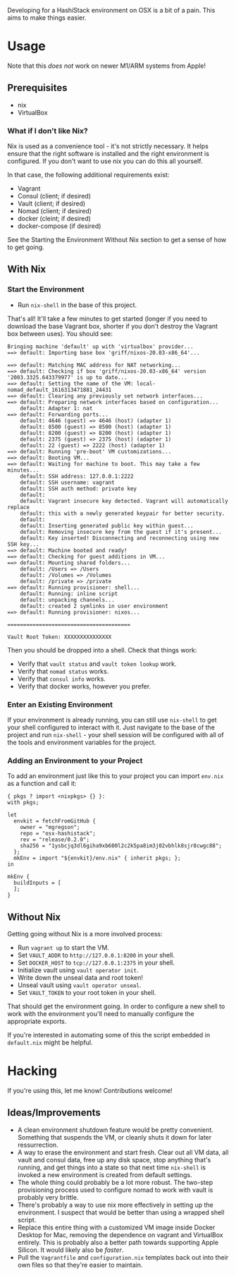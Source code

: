 Developing for a HashiStack environment on OSX is a bit of a pain. This aims to
make things easier.

# Usage
Note that this _does not_ work on newer M1/ARM systems from Apple!

## Prerequisites
 - nix
 - VirtualBox

### What if I don't like Nix?
Nix is used as a convenience tool - it's not strictly necessary. It helps ensure
that the right software is installed and the right environment is configured. If
you don't want to use nix you can do this all yourself.

In that case, the following additional requirements exist:
 - Vagrant
 - Consul (client; if desired)
 - Vault (client; if desired)
 - Nomad (client; if desired)
 - docker (cleint; if desired)
 - docker-compose (if desired)

See the Starting the Environment Without Nix section to get a sense of how to
get going.

## With Nix
### Start the Environment
 - Run `nix-shell` in the base of this project.

That's all! It'll take a few minutes to get started (longer if you need to
download the base Vagrant box, shorter if you don't destroy the Vagrant box
between uses). You should see:

```
Bringing machine 'default' up with 'virtualbox' provider...
==> default: Importing base box 'griff/nixos-20.03-x86_64'...

==> default: Matching MAC address for NAT networking...
==> default: Checking if box 'griff/nixos-20.03-x86_64' version '2003.3325.643379977' is up to date...
==> default: Setting the name of the VM: local-nomad_default_1616313471881_24431
==> default: Clearing any previously set network interfaces...
==> default: Preparing network interfaces based on configuration...
    default: Adapter 1: nat
==> default: Forwarding ports...
    default: 4646 (guest) => 4646 (host) (adapter 1)
    default: 8500 (guest) => 8500 (host) (adapter 1)
    default: 8200 (guest) => 8200 (host) (adapter 1)
    default: 2375 (guest) => 2375 (host) (adapter 1)
    default: 22 (guest) => 2222 (host) (adapter 1)
==> default: Running 'pre-boot' VM customizations...
==> default: Booting VM...
==> default: Waiting for machine to boot. This may take a few minutes...
    default: SSH address: 127.0.0.1:2222
    default: SSH username: vagrant
    default: SSH auth method: private key
    default:
    default: Vagrant insecure key detected. Vagrant will automatically replace
    default: this with a newly generated keypair for better security.
    default:
    default: Inserting generated public key within guest...
    default: Removing insecure key from the guest if it's present...
    default: Key inserted! Disconnecting and reconnecting using new SSH key...
==> default: Machine booted and ready!
==> default: Checking for guest additions in VM...
==> default: Mounting shared folders...
    default: /Users => /Users
    default: /Volumes => /Volumes
    default: /private => /private
==> default: Running provisioner: shell...
    default: Running: inline script
    default: unpacking channels...
    default: created 2 symlinks in user environment
==> default: Running provisioner: nixos...

=======================================

Vault Root Token: XXXXXXXXXXXXXXX
```

Then you should be dropped into a shell. Check that things work:
 - Verify that `vault status` and `vault token lookup` work.
 - Verify that `nomad status` works.
 - Verify that `consul info` works.
 - Verify that docker works, however you prefer.

### Enter an Existing Environment
If your environment is already running, you can still use `nix-shell` to get
your shell configured to interact with it. Just navigate to the base of the
project and run `nix-shell` - your shell session will be configured with all
of the tools and environment variables for the project.

### Adding an Environment to your Project
To add an environment just like this to your project you can import `env.nix` as
a function and call it:
```
{ pkgs ? import <nixpkgs> {} }:
with pkgs;

let
  envkit = fetchFromGitHub {
    owner = "mgregson";
    repo = "osx-hashistack";
    rev = "release/0.2.0";
    sha256 = "1ysbcjq3dl6giha9xb600l2c2k5pa8im3j02vbhlk8sjr8cwgc88";
  };
  mkEnv = import "${envkit}/env.nix" { inherit pkgs; };
in

mkEnv {
  buildInputs = [
  ];
}
```

## Without Nix
Getting going without Nix is a more involved process:
 - Run `vagrant up` to start the VM.
 - Set `VAULT_ADDR` to `http://127.0.0.1:8200` in your shell.
 - Set `DOCKER_HOST` to `tcp://127.0.0.1:2375` in your shell.
 - Initialize vault using `vault operator init`.
 - Write down the unseal data and root token!
 - Unseal vault using `vault operator unseal`.
 - Set `VAULT_TOKEN` to your root token in your shell.

That should get the environment going. In order to configure a new shell to work
with the environment you'll need to manually configure the appropriate exports.

If you're interested in automating some of this the script embedded in
`default.nix` might be helpful.

# Hacking
If you're using this, let me know! Contributions welcome!

## Ideas/Improvements
 - A clean environment shutdown feature would be pretty convenient. Something
   that suspends the VM, or cleanly shuts it down for later ressurrection.
 - A way to erase the environment and start fresh. Clear out all VM data, all
   vault and consul data, free up any disk space, stop anything that's running,
   and get things into a state so that next time `nix-shell` is invoked a new
   environment is created from default settings.
 - The whole thing could probably be a lot more robust. The two-step
   provisioning process used to configure nomad to work with vault is probably
   very brittle.
 - There's probably a way to use nix more effectively in setting up the
   environment. I suspect that would be better than using a wrapped shell
   script.
 - Replace this entire thing with a customized VM image inside Docker Desktop
   for Mac, removing the dependence on vagrant and VirtualBox entirely. This is
   probably also a better path towards supporting Apple Silicon. It would likely
   also be _faster_.
 - Pull the `Vagrantfile` and `configuration.nix` templates back out into their
   own files so that they're easier to maintain.
